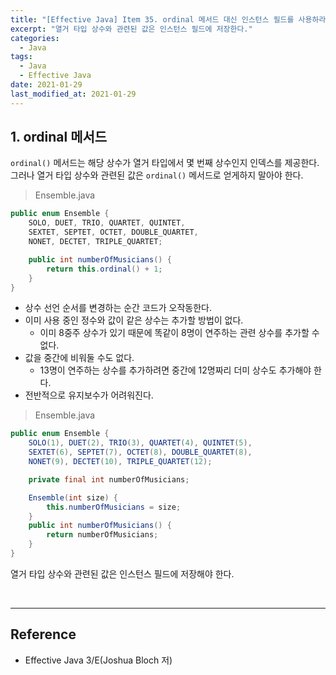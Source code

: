```yaml
---
title: "[Effective Java] Item 35. ordinal 메서드 대신 인스턴스 필드를 사용하라"
excerpt: "열거 타입 상수와 관련된 값은 인스턴스 필드에 저장한다."
categories:
  - Java
tags:
  - Java
  - Effective Java
date: 2021-01-29
last_modified_at: 2021-01-29
---
```


## 1. ordinal 메서드

``ordinal()`` 메서드는 해당 상수가 열거 타입에서 몇 번째 상수인지 인덱스를 제공한다. 그러나 열거 타입 상수와 관련된 값은 ``ordinal()`` 메서드로 얻게하지 말아야 한다.

> Ensemble.java

```java
public enum Ensemble {
    SOLO, DUET, TRIO, QUARTET, QUINTET,
    SEXTET, SEPTET, OCTET, DOUBLE_QUARTET,
    NONET, DECTET, TRIPLE_QUARTET;

    public int numberOfMusicians() {
        return this.ordinal() + 1;
    }
}
```

* 상수 선언 순서를 변경하는 순간 코드가 오작동한다.
* 이미 사용 중인 정수와 값이 같은 상수는 추가할 방법이 없다.
  * 이미 8중주 상수가 있기 때문에 똑같이 8명이 연주하는 관련 상수를 추가할 수 없다.
* 값을 중간에 비워둘 수도 없다.
  * 13명이 연주하는 상수를 추가하려면 중간에 12명짜리 더미 상수도 추가해야 한다.
* 전반적으로 유지보수가 어려워진다.

> Ensemble.java

```java
public enum Ensemble {
    SOLO(1), DUET(2), TRIO(3), QUARTET(4), QUINTET(5),
    SEXTET(6), SEPTET(7), OCTET(8), DOUBLE_QUARTET(8),
    NONET(9), DECTET(10), TRIPLE_QUARTET(12);

    private final int numberOfMusicians;

    Ensemble(int size) {
        this.numberOfMusicians = size;
    }
    public int numberOfMusicians() {
        return numberOfMusicians;
    }
}
```

열거 타입 상수와 관련된 값은 인스턴스 필드에 저장해야 한다.

<br>

---

## Reference

* Effective Java 3/E(Joshua Bloch 저)
